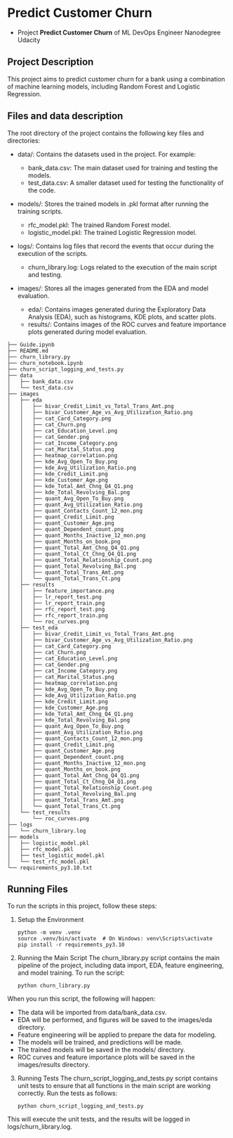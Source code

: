 # Predict Customer Churn

- Project **Predict Customer Churn** of ML DevOps Engineer Nanodegree Udacity

## Project Description
This project aims to predict customer churn for a bank using a combination of machine learning models, including Random Forest and Logistic Regression.

## Files and data description
The root directory of the project contains the following key files and directories:
- data/: Contains the datasets used in the project. For example:

  - bank_data.csv: The main dataset used for training and testing the models.
  - test_data.csv: A smaller dataset used for testing the functionality of the code.

- models/: Stores the trained models in .pkl format after running the training scripts.

  - rfc_model.pkl: The trained Random Forest model.
  - logistic_model.pkl: The trained Logistic Regression model.

- logs/: Contains log files that record the events that occur during the execution of the scripts.

  - churn_library.log: Logs related to the execution of the main script and testing.

- images/: Stores all the images generated from the EDA and model evaluation.

  - eda/: Contains images generated during the Exploratory Data Analysis (EDA), such as histograms, KDE plots, and scatter plots.
  - results/: Contains images of the ROC curves and feature importance plots generated during model evaluation.

```
├── Guide.ipynb
├── README.md
├── churn_library.py
├── churn_notebook.ipynb
├── churn_script_logging_and_tests.py
├── data
│   ├── bank_data.csv
│   └── test_data.csv
├── images
│   ├── eda
│   │   ├── bivar_Credit_Limit_vs_Total_Trans_Amt.png
│   │   ├── bivar_Customer_Age_vs_Avg_Utilization_Ratio.png
│   │   ├── cat_Card_Category.png
│   │   ├── cat_Churn.png
│   │   ├── cat_Education_Level.png
│   │   ├── cat_Gender.png
│   │   ├── cat_Income_Category.png
│   │   ├── cat_Marital_Status.png
│   │   ├── heatmap_correlation.png
│   │   ├── kde_Avg_Open_To_Buy.png
│   │   ├── kde_Avg_Utilization_Ratio.png
│   │   ├── kde_Credit_Limit.png
│   │   ├── kde_Customer_Age.png
│   │   ├── kde_Total_Amt_Chng_Q4_Q1.png
│   │   ├── kde_Total_Revolving_Bal.png
│   │   ├── quant_Avg_Open_To_Buy.png
│   │   ├── quant_Avg_Utilization_Ratio.png
│   │   ├── quant_Contacts_Count_12_mon.png
│   │   ├── quant_Credit_Limit.png
│   │   ├── quant_Customer_Age.png
│   │   ├── quant_Dependent_count.png
│   │   ├── quant_Months_Inactive_12_mon.png
│   │   ├── quant_Months_on_book.png
│   │   ├── quant_Total_Amt_Chng_Q4_Q1.png
│   │   ├── quant_Total_Ct_Chng_Q4_Q1.png
│   │   ├── quant_Total_Relationship_Count.png
│   │   ├── quant_Total_Revolving_Bal.png
│   │   ├── quant_Total_Trans_Amt.png
│   │   └── quant_Total_Trans_Ct.png
│   ├── results
│   │   ├── feature_importance.png
│   │   ├── lr_report_test.png
│   │   ├── lr_report_train.png
│   │   ├── rfc_report_test.png
│   │   ├── rfc_report_train.png
│   │   └── roc_curves.png
│   ├── test_eda
│   │   ├── bivar_Credit_Limit_vs_Total_Trans_Amt.png
│   │   ├── bivar_Customer_Age_vs_Avg_Utilization_Ratio.png
│   │   ├── cat_Card_Category.png
│   │   ├── cat_Churn.png
│   │   ├── cat_Education_Level.png
│   │   ├── cat_Gender.png
│   │   ├── cat_Income_Category.png
│   │   ├── cat_Marital_Status.png
│   │   ├── heatmap_correlation.png
│   │   ├── kde_Avg_Open_To_Buy.png
│   │   ├── kde_Avg_Utilization_Ratio.png
│   │   ├── kde_Credit_Limit.png
│   │   ├── kde_Customer_Age.png
│   │   ├── kde_Total_Amt_Chng_Q4_Q1.png
│   │   ├── kde_Total_Revolving_Bal.png
│   │   ├── quant_Avg_Open_To_Buy.png
│   │   ├── quant_Avg_Utilization_Ratio.png
│   │   ├── quant_Contacts_Count_12_mon.png
│   │   ├── quant_Credit_Limit.png
│   │   ├── quant_Customer_Age.png
│   │   ├── quant_Dependent_count.png
│   │   ├── quant_Months_Inactive_12_mon.png
│   │   ├── quant_Months_on_book.png
│   │   ├── quant_Total_Amt_Chng_Q4_Q1.png
│   │   ├── quant_Total_Ct_Chng_Q4_Q1.png
│   │   ├── quant_Total_Relationship_Count.png
│   │   ├── quant_Total_Revolving_Bal.png
│   │   ├── quant_Total_Trans_Amt.png
│   │   └── quant_Total_Trans_Ct.png
│   └── test_results
│       └── roc_curves.png
├── logs
│   └── churn_library.log
├── models
│   ├── logistic_model.pkl
│   ├── rfc_model.pkl
│   ├── test_logistic_model.pkl
│   └── test_rfc_model.pkl
└── requirements_py3.10.txt
```


## Running Files
To run the scripts in this project, follow these steps:
1. Setup the Environment
    ```
    python -m venv .venv
    source .venv/bin/activate  # On Windows: venv\Scripts\activate
    pip install -r requirements_py3.10
    ```

2. Running the Main Script
The churn_library.py script contains the main pipeline of the project, including data import, EDA, feature engineering, and model training. To run the script:
    ```
    python churn_library.py
    ```
When you run this script, the following will happen:

* The data will be imported from data/bank_data.csv.
* EDA will be performed, and figures will be saved to the images/eda directory.
* Feature engineering will be applied to prepare the data for modeling.
* The models will be trained, and predictions will be made.
* The trained models will be saved in the models/ directory.
* ROC curves and feature importance plots will be saved in the images/results directory.

3. Running Tests
    The churn_script_logging_and_tests.py script contains unit tests to ensure that all functions in the main script are working correctly. Run the tests as follows:
    ```
    python churn_script_logging_and_tests.py
    ```
This will execute the unit tests, and the results will be logged in logs/churn_library.log.